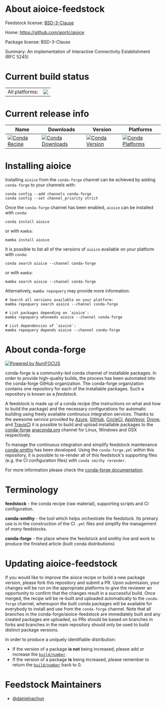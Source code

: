 About aioice-feedstock
======================

Feedstock license: [BSD-3-Clause](https://github.com/conda-forge/aioice-feedstock/blob/main/LICENSE.txt)

Home: https://github.com/aiortc/aioice

Package license: BSD-3-Clause

Summary: An implementation of Interactive Connectivity Establishment (RFC 5245)

Current build status
====================


<table><tr><td>All platforms:</td>
    <td>
      <a href="https://dev.azure.com/conda-forge/feedstock-builds/_build/latest?definitionId=25204&branchName=main">
        <img src="https://dev.azure.com/conda-forge/feedstock-builds/_apis/build/status/aioice-feedstock?branchName=main">
      </a>
    </td>
  </tr>
</table>

Current release info
====================

| Name | Downloads | Version | Platforms |
| --- | --- | --- | --- |
| [![Conda Recipe](https://img.shields.io/badge/recipe-aioice-green.svg)](https://anaconda.org/conda-forge/aioice) | [![Conda Downloads](https://img.shields.io/conda/dn/conda-forge/aioice.svg)](https://anaconda.org/conda-forge/aioice) | [![Conda Version](https://img.shields.io/conda/vn/conda-forge/aioice.svg)](https://anaconda.org/conda-forge/aioice) | [![Conda Platforms](https://img.shields.io/conda/pn/conda-forge/aioice.svg)](https://anaconda.org/conda-forge/aioice) |

Installing aioice
=================

Installing `aioice` from the `conda-forge` channel can be achieved by adding `conda-forge` to your channels with:

```
conda config --add channels conda-forge
conda config --set channel_priority strict
```

Once the `conda-forge` channel has been enabled, `aioice` can be installed with `conda`:

```
conda install aioice
```

or with `mamba`:

```
mamba install aioice
```

It is possible to list all of the versions of `aioice` available on your platform with `conda`:

```
conda search aioice --channel conda-forge
```

or with `mamba`:

```
mamba search aioice --channel conda-forge
```

Alternatively, `mamba repoquery` may provide more information:

```
# Search all versions available on your platform:
mamba repoquery search aioice --channel conda-forge

# List packages depending on `aioice`:
mamba repoquery whoneeds aioice --channel conda-forge

# List dependencies of `aioice`:
mamba repoquery depends aioice --channel conda-forge
```


About conda-forge
=================

[![Powered by
NumFOCUS](https://img.shields.io/badge/powered%20by-NumFOCUS-orange.svg?style=flat&colorA=E1523D&colorB=007D8A)](https://numfocus.org)

conda-forge is a community-led conda channel of installable packages.
In order to provide high-quality builds, the process has been automated into the
conda-forge GitHub organization. The conda-forge organization contains one repository
for each of the installable packages. Such a repository is known as a *feedstock*.

A feedstock is made up of a conda recipe (the instructions on what and how to build
the package) and the necessary configurations for automatic building using freely
available continuous integration services. Thanks to the awesome service provided by
[Azure](https://azure.microsoft.com/en-us/services/devops/), [GitHub](https://github.com/),
[CircleCI](https://circleci.com/), [AppVeyor](https://www.appveyor.com/),
[Drone](https://cloud.drone.io/welcome), and [TravisCI](https://travis-ci.com/)
it is possible to build and upload installable packages to the
[conda-forge](https://anaconda.org/conda-forge) [anaconda.org](https://anaconda.org/)
channel for Linux, Windows and OSX respectively.

To manage the continuous integration and simplify feedstock maintenance
[conda-smithy](https://github.com/conda-forge/conda-smithy) has been developed.
Using the ``conda-forge.yml`` within this repository, it is possible to re-render all of
this feedstock's supporting files (e.g. the CI configuration files) with ``conda smithy rerender``.

For more information please check the [conda-forge documentation](https://conda-forge.org/docs/).

Terminology
===========

**feedstock** - the conda recipe (raw material), supporting scripts and CI configuration.

**conda-smithy** - the tool which helps orchestrate the feedstock.
                   Its primary use is in the construction of the CI ``.yml`` files
                   and simplify the management of *many* feedstocks.

**conda-forge** - the place where the feedstock and smithy live and work to
                  produce the finished article (built conda distributions)


Updating aioice-feedstock
=========================

If you would like to improve the aioice recipe or build a new
package version, please fork this repository and submit a PR. Upon submission,
your changes will be run on the appropriate platforms to give the reviewer an
opportunity to confirm that the changes result in a successful build. Once
merged, the recipe will be re-built and uploaded automatically to the
`conda-forge` channel, whereupon the built conda packages will be available for
everybody to install and use from the `conda-forge` channel.
Note that all branches in the conda-forge/aioice-feedstock are
immediately built and any created packages are uploaded, so PRs should be based
on branches in forks and branches in the main repository should only be used to
build distinct package versions.

In order to produce a uniquely identifiable distribution:
 * If the version of a package **is not** being increased, please add or increase
   the [``build/number``](https://docs.conda.io/projects/conda-build/en/latest/resources/define-metadata.html#build-number-and-string).
 * If the version of a package **is** being increased, please remember to return
   the [``build/number``](https://docs.conda.io/projects/conda-build/en/latest/resources/define-metadata.html#build-number-and-string)
   back to 0.

Feedstock Maintainers
=====================

* [@danielnachun](https://github.com/danielnachun/)

